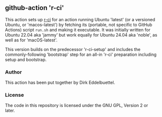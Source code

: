 
## github-action 'r-ci'

This action sets up [r-ci](https://eddelbuettel.github.io/r-ci) for an action
running Ubuntu 'latest' (or a versioned Ubuntu, or 'macos-latest') by
fetching its (portable, not specific to GitHub Actions) script `run.sh` and
making it executable. It was initially written for Ubuntu 22.04 aka 'jammy'
but work equally for Ubuntu 24.04 aka 'noble', as well as for 'macOS-latest'.

This version builds on the predecessor 'r-ci-setup' and includes the
commonly-following 'bootstrap' step for an all-in 'r-ci' preparation
including setup and bootstrap.

### Author

This action has been put together by Dirk Eddelbuettel.

### License

The code in this repository is licensed under the GNU GPL, Version 2 or later.

